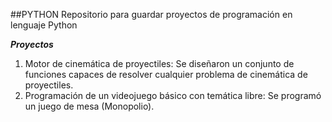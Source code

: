 ##PYTHON
Repositorio para guardar proyectos de programación en lenguaje Python

***Proyectos***

1. Motor de cinemática de proyectiles: Se diseñaron un conjunto de funciones capaces de resolver cualquier problema de cinemática de proyectiles.
2. Programación de un videojuego básico con temática libre: Se programó un juego de mesa (Monopolio).


